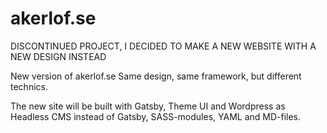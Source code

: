 # akerlof.se

DISCONTINUED PROJECT, I DECIDED TO MAKE A NEW WEBSITE WITH A NEW DESIGN INSTEAD

New version of akerlof.se
Same design, same framework, but different technics.

The new site will be built with Gatsby, Theme UI and Wordpress as Headless CMS
instead of Gatsby, SASS-modules, YAML and MD-files.
